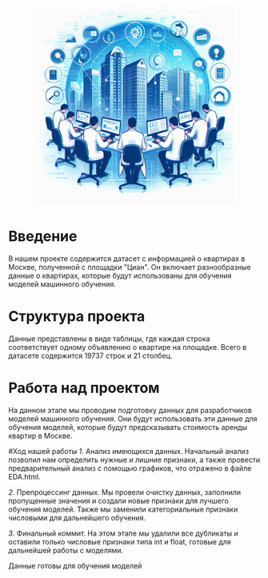 <div style="text-align: center;">
  <img src="logo.jpeg" alt="logo.jpeg" width="400" height="400">
</div>

# Введение
В нашем проекте содержится датасет с информацией о квартирах в Москве, полученной с площадки "Циан". Он включает разнообразные данные о квартирах, которые будут использованы для обучения моделей машинного обучения.

# Структура проекта
Данные представлены в виде таблицы, где каждая строка соответствует одному объявлению о квартире на площадке. Всего в датасете содержится 19737 строк и 21 столбец.

# Работа над проектом
На данном этапе мы проводим подготовку данных для разработчиков моделей машинного обучения. Они будут использовать эти данные для обучения моделей, которые будут предсказывать стоимость аренды квартир в Москве.

#Ход нашей работы
*1*. Анализ имеющихся данных. Начальный анализ позволил нам определить нужные и лишние признаки, а также провести предварительный анализ с помощью графиков, что отражено в файле EDA.html.

*2*. Препроцессинг данных. Мы провели очистку данных, заполнили пропущенные значения и создали новые признаки для лучшего обучения моделей. Также мы заменили категориальные признаки числовыми для дальнейшего обучения.

*3*. Финальный коммит. На этом этапе мы удалили все дубликаты и оставили только числовые признаки типа int и float, готовые для дальнейшей работы с моделями.

Данные готовы для обучения моделей
